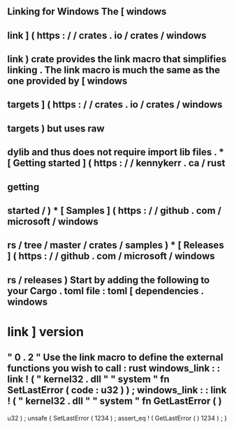 #
#
Linking
for
Windows
The
[
windows
-
link
]
(
https
:
/
/
crates
.
io
/
crates
/
windows
-
link
)
crate
provides
the
link
macro
that
simplifies
linking
.
The
link
macro
is
much
the
same
as
the
one
provided
by
[
windows
-
targets
]
(
https
:
/
/
crates
.
io
/
crates
/
windows
-
targets
)
but
uses
raw
-
dylib
and
thus
does
not
require
import
lib
files
.
*
[
Getting
started
]
(
https
:
/
/
kennykerr
.
ca
/
rust
-
getting
-
started
/
)
*
[
Samples
]
(
https
:
/
/
github
.
com
/
microsoft
/
windows
-
rs
/
tree
/
master
/
crates
/
samples
)
*
[
Releases
]
(
https
:
/
/
github
.
com
/
microsoft
/
windows
-
rs
/
releases
)
Start
by
adding
the
following
to
your
Cargo
.
toml
file
:
toml
[
dependencies
.
windows
-
link
]
version
=
"
0
.
2
"
Use
the
link
macro
to
define
the
external
functions
you
wish
to
call
:
rust
windows_link
:
:
link
!
(
"
kernel32
.
dll
"
"
system
"
fn
SetLastError
(
code
:
u32
)
)
;
windows_link
:
:
link
!
(
"
kernel32
.
dll
"
"
system
"
fn
GetLastError
(
)
-
>
u32
)
;
unsafe
{
SetLastError
(
1234
)
;
assert_eq
!
(
GetLastError
(
)
1234
)
;
}
